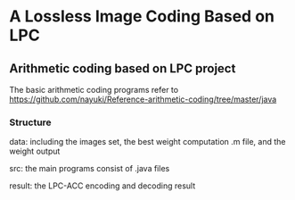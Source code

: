 # A Lossless Image Coding Based on LPC

## Arithmetic coding based on LPC project
The basic arithmetic coding programs refer to https://github.com/nayuki/Reference-arithmetic-coding/tree/master/java

### Structure
data: including the images set, the best weight computation .m file, and the weight output

src: the main programs consist of .java files

result: the LPC-ACC encoding and decoding result